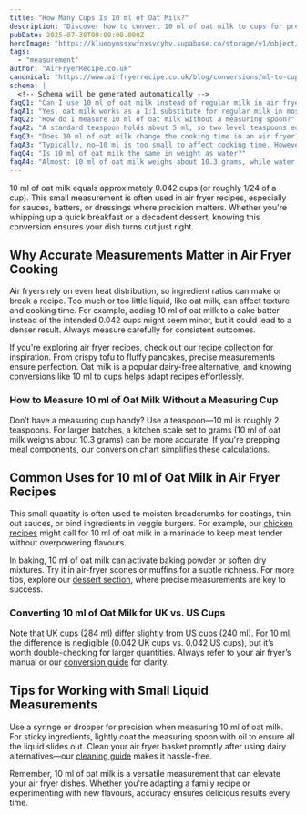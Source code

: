 ```yaml
---
title: "How Many Cups Is 10 ml of Oat Milk?"
description: "Discover how to convert 10 ml of oat milk to cups for precise cooking and baking in your air fryer. Get accurate measurements in seconds!"
pubDate: 2025-07-30T00:00:00.000Z
heroImage: "https://klueoymssxwfnxsvcyhv.supabase.co/storage/v1/object/public/Shmucket/how-many-cups-is-10-ml-of-oat-milk.webp"
tags:
  - "measurement"
author: "AirFryerRecipe.co.uk"
canonical: "https://www.airfryerrecipe.co.uk/blog/conversions/ml-to-cups/how-many-cups-is-10-ml-of-oat-milk"
schema: |
  <!-- Schema will be generated automatically -->
faqQ1: "Can I use 10 ml of oat milk instead of regular milk in air fryer recipes?"
faqA1: "Yes, oat milk works as a 1:1 substitute for regular milk in most air fryer recipes. Since 10 ml is a small amount, it won’t significantly alter the texture. Just ensure it’s unsweetened if the recipe calls for plain milk."
faqQ2: "How do I measure 10 ml of oat milk without a measuring spoon?"
faqA2: "A standard teaspoon holds about 5 ml, so two level teaspoons equal 10 ml. Alternatively, use a medicine syringe or a small shot glass marked with measurements. For accuracy, a kitchen scale set to grams (10.3 g) also works."
faqQ3: "Does 10 ml of oat milk change the cooking time in an air fryer?"
faqA3: "Typically, no—10 ml is too small to affect cooking time. However, if it’s part of a larger liquid mixture (like batter), monitor the dish closely. Excess moisture can lead to steaming instead of crisping."
faqQ4: "Is 10 ml of oat milk the same in weight as water?"
faqA4: "Almost: 10 ml of oat milk weighs about 10.3 grams, while water is exactly 10 grams per 10 ml. The slight difference comes from oat milk’s natural density, but it’s negligible for most air fryer recipes."
---
```

<p>10 ml of oat milk equals approximately 0.042 cups (or roughly 1/24 of a cup). This small measurement is often used in air fryer recipes, especially for sauces, batters, or dressings where precision matters. Whether you're whipping up a quick breakfast or a decadent dessert, knowing this conversion ensures your dish turns out just right.</p>

<h2>Why Accurate Measurements Matter in Air Fryer Cooking</h2>  
<p>Air fryers rely on even heat distribution, so ingredient ratios can make or break a recipe. Too much or too little liquid, like oat milk, can affect texture and cooking time. For example, adding 10 ml of oat milk to a cake batter instead of the intended 0.042 cups might seem minor, but it could lead to a denser result. Always measure carefully for consistent outcomes.</p>  

<p>If you're exploring air fryer recipes, check out our <a href=https://www.airfryerrecipe.co.uk/recipes>recipe collection</a> for inspiration. From crispy tofu to fluffy pancakes, precise measurements ensure perfection. Oat milk is a popular dairy-free alternative, and knowing conversions like 10 ml to cups helps adapt recipes effortlessly.</p>  

<h3>How to Measure 10 ml of Oat Milk Without a Measuring Cup</h3>  
<p>Don’t have a measuring cup handy? Use a teaspoon—10 ml is roughly 2 teaspoons. For larger batches, a kitchen scale set to grams (10 ml of oat milk weighs about 10.3 grams) can be more accurate. If you're prepping meal components, our <a href=https://www.airfryerrecipe.co.uk/air-fryer-conversion-chart>conversion chart</a> simplifies these calculations.</p>  

<h2>Common Uses for 10 ml of Oat Milk in Air Fryer Recipes</h2>  
<p>This small quantity is often used to moisten breadcrumbs for coatings, thin out sauces, or bind ingredients in veggie burgers. For example, our <a href=https://www.airfryerrecipe.co.uk/recipe-category/chicken>chicken recipes</a> might call for 10 ml of oat milk in a marinade to keep meat tender without overpowering flavours.</p>  

<p>In baking, 10 ml of oat milk can activate baking powder or soften dry mixtures. Try it in air-fryer scones or muffins for a subtle richness. For more tips, explore our <a href=https://www.airfryerrecipe.co.uk/recipe-category/dessert>dessert section</a>, where precise measurements are key to success.</p>  

<h3>Converting 10 ml of Oat Milk for UK vs. US Cups</h3>  
<p>Note that UK cups (284 ml) differ slightly from US cups (240 ml). For 10 ml, the difference is negligible (0.042 UK cups vs. 0.042 US cups), but it’s worth double-checking for larger quantities. Always refer to your air fryer’s manual or our <a href=https://www.airfryerrecipe.co.uk/air-fryer-conversion-chart>conversion guide</a> for clarity.</p>  

<h2>Tips for Working with Small Liquid Measurements</h2>  
<p>Use a syringe or dropper for precision when measuring 10 ml of oat milk. For sticky ingredients, lightly coat the measuring spoon with oil to ensure all the liquid slides out. Clean your air fryer basket promptly after using dairy alternatives—our <a href=https://www.airfryerrecipe.co.uk/air-fryer-cleaner>cleaning guide</a> makes it hassle-free.</p>  

<p>Remember, 10 ml of oat milk is a versatile measurement that can elevate your air fryer dishes. Whether you're adapting a family recipe or experimenting with new flavours, accuracy ensures delicious results every time.</p>
